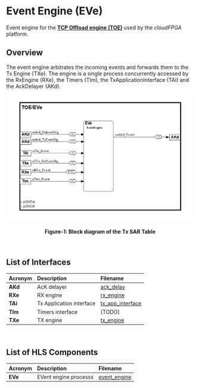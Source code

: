 # Event Engine (EVe)

Event engine for the **[TCP Offload engine (TOE)](https://github.com/cloudFPGA/cFDK/blob/main/DOC/NTS/./TOE.md)** used by the *cloudFPGA* platform.

## Overview
The event engine arbitrates the incoming events and forwards them to the Tx Engine (TXe).
The engine is a single process concurrently accessed by the RxEngine (RXe), the Timers (TIm), the TxApplicationInterface (TAi) and the AckDelayer (AKd).
![Block diagram of the TOE/EVe](https://github.com/cloudFPGA/cFDK/blob/main/DOC/NTS/./images/Fig-TOE-EVe-Structure.bmp?raw=true#center)
<p align="center"><b>Figure-1: Block diagram of the Tx SAR Table</b></p>
<br>

## List of Interfaces

| Acronym         | Description                                           | Filename
|:----------------|:------------------------------------------------------|:--------------
|  **AKd**        | AcK delayer                                           | [ack_delay](../../SRA/LIB/SHELL/LIB/hls/NTS/toe/src/ack_delay/ack_delay.cpp)
|  **RXe**        | RX engine                                             | [rx_engine](../../SRA/LIB/SHELL/LIB/hls/NTStoe/src/rx_engine/src/rx_engine.cpp)
|  **TAi**        | Tx Application interface                              | [tx_app_interface](../../SRA/LIB/SHELL/LIB/hls/NTS/toe/src/tx_app_interface/tx_app_interface.cpp)
|  **TIm**        | Timers interface                                      | [TODO]
|  **TXe**        | TX engine                                             | [tx_engine](../../SRA/LIB/SHELL/LIB/hls/NTS/toe/src/tx_engine/src/tx_engine.cpp)


<br>

## List of HLS Components

| Acronym         | Description                                           | Filename
|:----------------|:------------------------------------------------------|:--------------
| **EVe**         | EVent engine processs                                 | [event_engine](../../SRA/LIB/SHELL/LIB/hls/NTS/toe/src/event_engine/event_engine.cpp)

<br>
